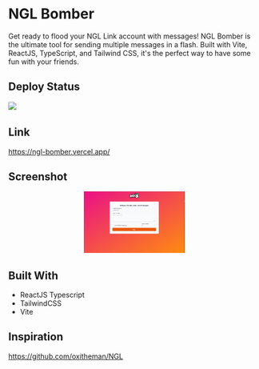 # NGL Bomber

Get ready to flood your NGL Link account with messages! NGL Bomber is the ultimate tool for sending multiple messages in a flash. Built with Vite, ReactJS, TypeScript, and Tailwind CSS, it's the perfect way to have some fun with your friends.

## Deploy Status

<img src="https://therealsujitk-vercel-badge.vercel.app/?app=ngl-bomber&style=for-the-badge" />

## Link

https://ngl-bomber.vercel.app/

## Screenshot

<p align="center">
 <img src="public/image/preview.png" width="40%">
</p>

## Built With
 - ReactJS Typescript
 - TailwindCSS
 - Vite
 
## Inspiration 

https://github.com/oxitheman/NGL
 
